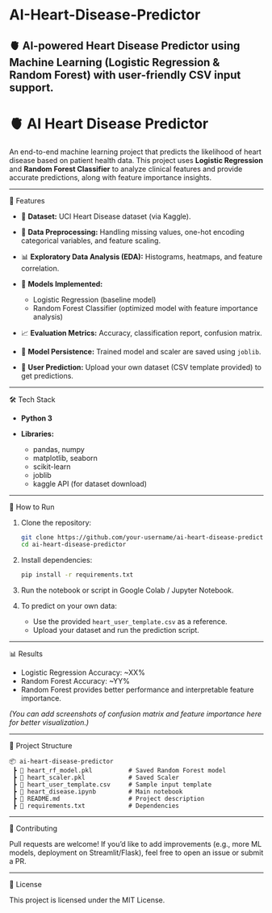 # AI-Heart-Disease-Predictor
🫀 AI-powered Heart Disease Predictor using Machine Learning (Logistic Regression &amp; Random Forest) with user-friendly CSV input support.
---

# 🫀 AI Heart Disease Predictor

An end-to-end machine learning project that predicts the likelihood of heart disease based on patient health data.
This project uses **Logistic Regression** and **Random Forest Classifier** to analyze clinical features and provide accurate predictions, along with feature importance insights.

---

 📌 Features

* 📂 **Dataset:** UCI Heart Disease dataset (via Kaggle).
* 🧹 **Data Preprocessing:** Handling missing values, one-hot encoding categorical variables, and feature scaling.
* 📊 **Exploratory Data Analysis (EDA):** Histograms, heatmaps, and feature correlation.
* 🤖 **Models Implemented:**

  * Logistic Regression (baseline model)
  * Random Forest Classifier (optimized model with feature importance analysis)
* 📈 **Evaluation Metrics:** Accuracy, classification report, confusion matrix.
* 💾 **Model Persistence:** Trained model and scaler are saved using `joblib`.
* 🧪 **User Prediction:** Upload your own dataset (CSV template provided) to get predictions.

---

 🛠️ Tech Stack

* **Python 3**
* **Libraries:**

  * pandas, numpy
  * matplotlib, seaborn
  * scikit-learn
  * joblib
  * kaggle API (for dataset download)

---

 🚀 How to Run

1. Clone the repository:

   ```bash
   git clone https://github.com/your-username/ai-heart-disease-predictor.git
   cd ai-heart-disease-predictor
   ```

2. Install dependencies:

   ```bash
   pip install -r requirements.txt
   ```

3. Run the notebook or script in Google Colab / Jupyter Notebook.

4. To predict on your own data:

   * Use the provided `heart_user_template.csv` as a reference.
   * Upload your dataset and run the prediction script.

---

 📊 Results

* Logistic Regression Accuracy: \~XX%
* Random Forest Accuracy: \~YY%
* Random Forest provides better performance and interpretable feature importance.

*(You can add screenshots of confusion matrix and feature importance here for better visualization.)*

---

 📂 Project Structure

```
📦 ai-heart-disease-predictor
 ┣ 📜 heart_rf_model.pkl          # Saved Random Forest model
 ┣ 📜 heart_scaler.pkl            # Saved Scaler
 ┣ 📜 heart_user_template.csv     # Sample input template
 ┣ 📜 heart_disease.ipynb         # Main notebook
 ┣ 📜 README.md                   # Project description
 ┣ 📜 requirements.txt            # Dependencies
```

---

 🤝 Contributing

Pull requests are welcome! If you’d like to add improvements (e.g., more ML models, deployment on Streamlit/Flask), feel free to open an issue or submit a PR.

---

 📜 License

This project is licensed under the MIT License.
